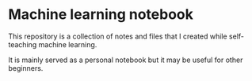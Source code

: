 # Machine learning notebook
This repository is a collection of notes and files that I created while self-teaching machine learning. 

It is mainly served as a personal notebook but it may be useful for other beginners. 
